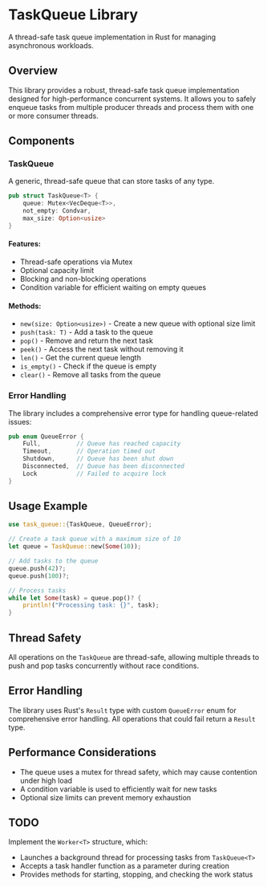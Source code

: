 # TaskQueue Library

A thread-safe task queue implementation in Rust for managing asynchronous workloads.

## Overview

This library provides a robust, thread-safe task queue implementation designed for high-performance concurrent systems. It allows you to safely enqueue tasks from multiple producer threads and process them with one or more consumer threads.

## Components

### TaskQueue<T>

A generic, thread-safe queue that can store tasks of any type.

```rust
pub struct TaskQueue<T> {
    queue: Mutex<VecDeque<T>>,
    not_empty: Condvar,
    max_size: Option<usize>
}
```

#### Features:

- Thread-safe operations via Mutex
- Optional capacity limit
- Blocking and non-blocking operations
- Condition variable for efficient waiting on empty queues

#### Methods:

- `new(size: Option<usize>)` - Create a new queue with optional size limit
- `push(task: T)` - Add a task to the queue
- `pop()` - Remove and return the next task
- `peek()` - Access the next task without removing it
- `len()` - Get the current queue length
- `is_empty()` - Check if the queue is empty
- `clear()` - Remove all tasks from the queue

### Error Handling

The library includes a comprehensive error type for handling queue-related issues:

```rust
pub enum QueueError {
    Full,          // Queue has reached capacity
    Timeout,       // Operation timed out
    Shutdown,      // Queue has been shut down
    Disconnected,  // Queue has been disconnected
    Lock           // Failed to acquire lock
}
```

## Usage Example

```rust
use task_queue::{TaskQueue, QueueError};

// Create a task queue with a maximum size of 10
let queue = TaskQueue::new(Some(10));

// Add tasks to the queue
queue.push(42)?;
queue.push(100)?;

// Process tasks
while let Some(task) = queue.pop()? {
    println!("Processing task: {}", task);
}
```

## Thread Safety

All operations on the `TaskQueue` are thread-safe, allowing multiple threads to push and pop tasks concurrently without race conditions.

## Error Handling

The library uses Rust's `Result` type with custom `QueueError` enum for comprehensive error handling. All operations that could fail return a `Result` type.

## Performance Considerations

- The queue uses a mutex for thread safety, which may cause contention under high load
- A condition variable is used to efficiently wait for new tasks
- Optional size limits can prevent memory exhaustion

## TODO
Implement the `Worker<T>` structure, which:
   * Launches a background thread for processing tasks from `TaskQueue<T>`
   * Accepts a task handler function as a parameter during creation
   * Provides methods for starting, stopping, and checking the work status
